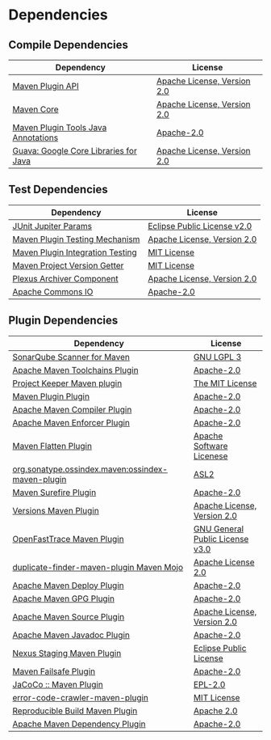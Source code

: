 <!-- @formatter:off -->
# Dependencies

## Compile Dependencies

| Dependency                                 | License                          |
| ------------------------------------------ | -------------------------------- |
| [Maven Plugin API][0]                      | [Apache License, Version 2.0][1] |
| [Maven Core][2]                            | [Apache License, Version 2.0][1] |
| [Maven Plugin Tools Java Annotations][3]   | [Apache-2.0][1]                  |
| [Guava: Google Core Libraries for Java][4] | [Apache License, Version 2.0][5] |

## Test Dependencies

| Dependency                            | License                          |
| ------------------------------------- | -------------------------------- |
| [JUnit Jupiter Params][6]             | [Eclipse Public License v2.0][7] |
| [Maven Plugin Testing Mechanism][8]   | [Apache License, Version 2.0][5] |
| [Maven Plugin Integration Testing][9] | [MIT License][10]                |
| [Maven Project Version Getter][11]    | [MIT License][12]                |
| [Plexus Archiver Component][13]       | [Apache License, Version 2.0][1] |
| [Apache Commons IO][14]               | [Apache-2.0][1]                  |

## Plugin Dependencies

| Dependency                                              | License                               |
| ------------------------------------------------------- | ------------------------------------- |
| [SonarQube Scanner for Maven][15]                       | [GNU LGPL 3][16]                      |
| [Apache Maven Toolchains Plugin][17]                    | [Apache-2.0][1]                       |
| [Project Keeper Maven plugin][18]                       | [The MIT License][19]                 |
| [Maven Plugin Plugin][20]                               | [Apache-2.0][1]                       |
| [Apache Maven Compiler Plugin][21]                      | [Apache-2.0][1]                       |
| [Apache Maven Enforcer Plugin][22]                      | [Apache-2.0][1]                       |
| [Maven Flatten Plugin][23]                              | [Apache Software Licenese][1]         |
| [org.sonatype.ossindex.maven:ossindex-maven-plugin][24] | [ASL2][5]                             |
| [Maven Surefire Plugin][25]                             | [Apache-2.0][1]                       |
| [Versions Maven Plugin][26]                             | [Apache License, Version 2.0][1]      |
| [OpenFastTrace Maven Plugin][27]                        | [GNU General Public License v3.0][28] |
| [duplicate-finder-maven-plugin Maven Mojo][29]          | [Apache License 2.0][30]              |
| [Apache Maven Deploy Plugin][31]                        | [Apache-2.0][1]                       |
| [Apache Maven GPG Plugin][32]                           | [Apache-2.0][1]                       |
| [Apache Maven Source Plugin][33]                        | [Apache License, Version 2.0][1]      |
| [Apache Maven Javadoc Plugin][34]                       | [Apache-2.0][1]                       |
| [Nexus Staging Maven Plugin][35]                        | [Eclipse Public License][36]          |
| [Maven Failsafe Plugin][37]                             | [Apache-2.0][1]                       |
| [JaCoCo :: Maven Plugin][38]                            | [EPL-2.0][39]                         |
| [error-code-crawler-maven-plugin][40]                   | [MIT License][41]                     |
| [Reproducible Build Maven Plugin][42]                   | [Apache 2.0][5]                       |
| [Apache Maven Dependency Plugin][43]                    | [Apache-2.0][1]                       |

[0]: https://maven.apache.org/ref/3.8.7/maven-plugin-api/
[1]: https://www.apache.org/licenses/LICENSE-2.0.txt
[2]: https://maven.apache.org/ref/3.8.7/maven-core/
[3]: https://maven.apache.org/plugin-tools/maven-plugin-annotations
[4]: https://github.com/google/guava
[5]: http://www.apache.org/licenses/LICENSE-2.0.txt
[6]: https://junit.org/junit5/
[7]: https://www.eclipse.org/legal/epl-v20.html
[8]: http://maven.apache.org/plugin-testing/maven-plugin-testing-harness/
[9]: https://github.com/exasol/maven-plugin-integration-testing/
[10]: https://github.com/exasol/maven-plugin-integration-testing/blob/main/LICENSE
[11]: https://github.com/exasol/maven-project-version-getter/
[12]: https://github.com/exasol/maven-project-version-getter/blob/main/LICENSE
[13]: https://codehaus-plexus.github.io/plexus-archiver/
[14]: https://commons.apache.org/proper/commons-io/
[15]: http://sonarsource.github.io/sonar-scanner-maven/
[16]: http://www.gnu.org/licenses/lgpl.txt
[17]: https://maven.apache.org/plugins/maven-toolchains-plugin/
[18]: https://github.com/exasol/project-keeper/
[19]: https://github.com/exasol/project-keeper/blob/main/LICENSE
[20]: https://maven.apache.org/plugin-tools/maven-plugin-plugin
[21]: https://maven.apache.org/plugins/maven-compiler-plugin/
[22]: https://maven.apache.org/enforcer/maven-enforcer-plugin/
[23]: https://www.mojohaus.org/flatten-maven-plugin/
[24]: https://sonatype.github.io/ossindex-maven/maven-plugin/
[25]: https://maven.apache.org/surefire/maven-surefire-plugin/
[26]: https://www.mojohaus.org/versions/versions-maven-plugin/
[27]: https://github.com/itsallcode/openfasttrace-maven-plugin
[28]: https://www.gnu.org/licenses/gpl-3.0.html
[29]: https://basepom.github.io/duplicate-finder-maven-plugin
[30]: http://www.apache.org/licenses/LICENSE-2.0.html
[31]: https://maven.apache.org/plugins/maven-deploy-plugin/
[32]: https://maven.apache.org/plugins/maven-gpg-plugin/
[33]: https://maven.apache.org/plugins/maven-source-plugin/
[34]: https://maven.apache.org/plugins/maven-javadoc-plugin/
[35]: http://www.sonatype.com/public-parent/nexus-maven-plugins/nexus-staging/nexus-staging-maven-plugin/
[36]: http://www.eclipse.org/legal/epl-v10.html
[37]: https://maven.apache.org/surefire/maven-failsafe-plugin/
[38]: https://www.jacoco.org/jacoco/trunk/doc/maven.html
[39]: https://www.eclipse.org/legal/epl-2.0/
[40]: https://github.com/exasol/error-code-crawler-maven-plugin/
[41]: https://github.com/exasol/error-code-crawler-maven-plugin/blob/main/LICENSE
[42]: http://zlika.github.io/reproducible-build-maven-plugin
[43]: https://maven.apache.org/plugins/maven-dependency-plugin/
